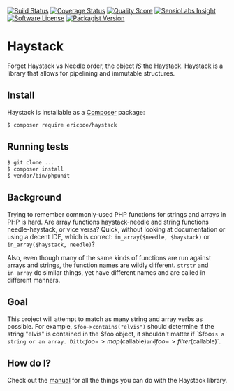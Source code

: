 [![Build Status](https://img.shields.io/travis/ericpoe/haystack/master.svg?style=flat-square)](https://travis-ci.org/ericpoe/haystack)
[![Coverage Status](https://img.shields.io/scrutinizer/coverage/g/ericpoe/haystack.svg?style=flat-square)](https://scrutinizer-ci.com/g/ericpoe/haystack/code-structure)
[![Quality Score](https://img.shields.io/scrutinizer/g/ericpoe/haystack.svg?style=flat-square)](https://scrutinizer-ci.com/g/ericpoe/haystack)
[![SensioLabs Insight](https://img.shields.io/sensiolabs/i/a37859b2-cb28-4426-b488-dabdf483a192.svg?style=flat-square)](https://insight.sensiolabs.com/projects/a37859b2-cb28-4426-b488-dabdf483a192)
[![Software License](https://img.shields.io/badge/license-MIT-brightgreen.svg?style=flat-square)](LICENSE.md)
[![Packagist Version](https://img.shields.io/packagist/v/ericpoe/haystack.svg?style=flat-square)](https://packagist.org/packages/ericpoe/haystack)

# Haystack
Forget Haystack vs Needle order, the object *IS* the Haystack. Haystack is a library that allows for pipelining and
immutable structures.

## Install
Haystack is installable as a [Composer](http://getcomposer.org) package:

```sh
$ composer require ericpoe/haystack
```

## Running tests

```sh
$ git clone ...
$ composer install
$ vendor/bin/phpunit
```

## Background
Trying to remember commonly-used PHP functions for strings and arrays in PHP is hard. Are array functions
haystack-needle and string functions needle-haystack, or vice versa? Quick, without looking at documentation or using
a decent IDE, which is correct: `in_array($needle, $haystack)` or `in_array($haystack, needle)`?

Also, even though many of the same kinds of functions are run against arrays and strings, the function names are
wildly different. `strstr` and `in_array` do similar things, yet have different names and are called in
different manners.

## Goal
This project will attempt to match as many string and array verbs as possible. For example, `$foo->contains("elvis")`
should determine if the string "elvis" is contained in the $foo object, it shouldn't matter if `$foo` is a string or
an array. Ditto `$foo->map($callable)` and `$foo->filter($callable)`.

## How do I?
Check out the [manual](docs/manual.md) for all the things you can do with the Haystack library.
